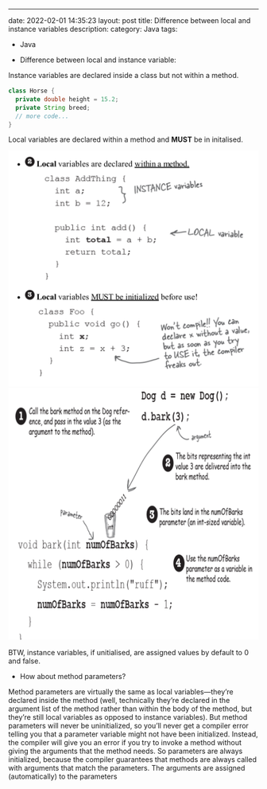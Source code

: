 ---
date: 2022-02-01 14:35:23
layout: post
title: Difference between local and instance variables
description:
category: Java
tags:
  - Java
  
* Difference between local and instance variable: 

Instance variables are declared inside a class but not within a
  method.
```java
class Horse {
  private double height = 15.2;
  private String breed;
  // more code...
}
```
Local variables are declared within a method and **MUST** be in initalised.

<img src="/assets/images/posts/1.png" title="제목" alt="아무거나"/> 
<img src="/assets/images/posts/2.png" title="제목" alt="아무거나"/> 

BTW, instance variables, if unitialised, are assigned values by default to 0 and false.

* How about method parameters?

Method parameters are virtually the same as local variables—they’re
  declared inside the method (well, technically they’re declared in the
  argument list of the method rather than within the body of the method, but
  they’re still local variables as opposed to instance variables). But
  method parameters will never be uninitialized, so you’ll never get a
  compiler error telling you that a parameter variable might not have been
  initialized.
  Instead, the compiler will give you an error if you try to invoke a method
  without giving the arguments that the method needs. So parameters are
  always initialized, because the compiler guarantees that methods are
  always called with arguments that match the parameters. The arguments
  are assigned (automatically) to the parameters




